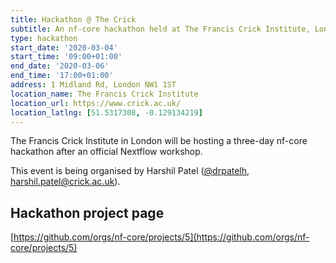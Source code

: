 ```yaml
---
title: Hackathon @ The Crick
subtitle: An nf-core hackathon held at The Francis Crick Institute, London
type: hackathon
start_date: '2020-03-04'
start_time: '09:00+01:00'
end_date: '2020-03-06'
end_time: '17:00+01:00'
address: 1 Midland Rd, London NW1 1ST
location_name: The Francis Crick Institute
location_url: https://www.crick.ac.uk/
location_latlng: [51.5317308, -0.129134219]
---
```


The Francis Crick Institute in London will be hosting a three-day
nf-core hackathon after an official Nextflow workshop.

This event is being organised by Harshil Patel ([@drpatelh](https://github.com/drpatelh),
[harshil.patel@crick.ac.uk](mailto:harshil.patel@crick.ac.uk)).

## Hackathon project page

[https://github.com/orgs/nf-core/projects/5](https://github.com/orgs/nf-core/projects/5)
